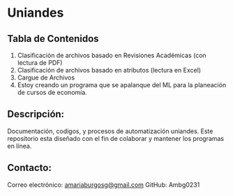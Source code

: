 # Uniandes

## Tabla de Contenidos

1. Clasificación de archivos basado en Revisiones Académicas (con lectura de PDF)
2. Clasificación de archivos basado en atributos (lectura en Excel)
3. Cargue de Archivos
4. Estoy creando un programa que se apalanque del ML para la planeación de cursos de economía. 

## Descripción: 
Documentación, codigos, y procesos de automatización uniandes. Este repositorio esta diseñado con el fin de colaborar y mantener los programas en línea. 

## Contacto: 
Correo electrónico: amariaburgosg@gmail.com
GitHub: Ambg0231
